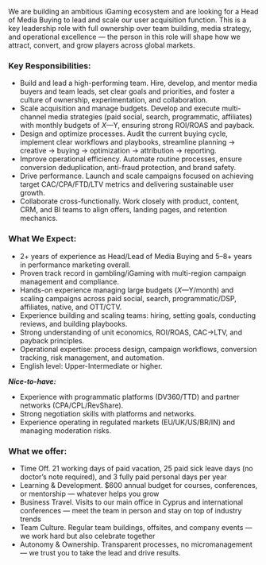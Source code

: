 We are building an ambitious iGaming ecosystem and are looking for a Head of
Media Buying to lead and scale our user acquisition function. This is a key
leadership role with full ownership over team building, media strategy, and
operational excellence — the person in this role will shape how we attract,
convert, and grow players across global markets.

### Key Responsibilities:

  * Build and lead a high-performing team. Hire, develop, and mentor media buyers and team leads, set clear goals and priorities, and foster a culture of ownership, experimentation, and collaboration.
  * Scale acquisition and manage budgets. Develop and execute multi-channel media strategies (paid social, search, programmatic, affiliates) with monthly budgets of $X—$Y, ensuring strong ROI/ROAS and payback.
  * Design and optimize processes. Audit the current buying cycle, implement clear workflows and playbooks, streamline planning → creative → buying → optimization → attribution → reporting.
  * Improve operational efficiency. Automate routine processes, ensure conversion deduplication, anti-fraud protection, and brand safety.
  * Drive performance. Launch and scale campaigns focused on achieving target CAC/CPA/FTD/LTV metrics and delivering sustainable user growth.
  * Collaborate cross-functionally. Work closely with product, content, CRM, and BI teams to align offers, landing pages, and retention mechanics.

### What We Expect:

  * 2+ years of experience as Head/Lead of Media Buying and 5–8+ years in performance marketing overall.
  * Proven track record in gambling/iGaming with multi-region campaign management and compliance.
  * Hands-on experience managing large budgets ($X—$Y/month) and scaling campaigns across paid social, search, programmatic/DSP, affiliates, native, and OTT/CTV.
  * Experience building and scaling teams: hiring, setting goals, conducting reviews, and building playbooks.
  * Strong understanding of unit economics, ROI/ROAS, CAC→LTV, and payback principles.
  * Operational expertise: process design, campaign workflows, conversion tracking, risk management, and automation.
  * English level: Upper-Intermediate or higher.

**_Nice-to-have:_**

  * Experience with programmatic platforms (DV360/TTD) and partner networks (CPA/CPL/RevShare).
  * Strong negotiation skills with platforms and networks.
  * Experience operating in regulated markets (EU/UK/US/BR/IN) and managing moderation risks.

### **What we offer:**

  * Time Off. 21 working days of paid vacation, 25 paid sick leave days (no doctor’s note required), and 3 fully paid personal days per year
  * Learning & Development. $600 annual budget for courses, conferences, or mentorship — whatever helps you grow
  * Business Travel. Visits to our main office in Cyprus and international conferences — meet the team in person and stay on top of industry trends
  * Team Culture. Regular team buildings, offsites, and company events — we work hard but also celebrate together
  * Autonomy & Ownership. Transparent processes, no micromanagement — we trust you to take the lead and drive results.